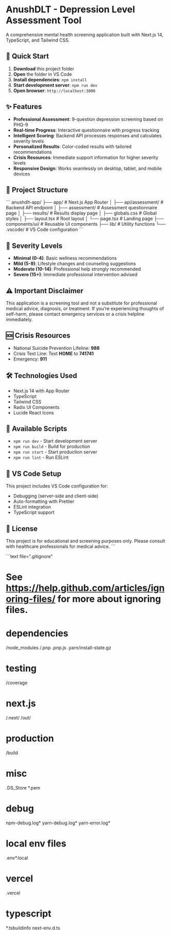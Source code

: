 # AnushDLT - Depression Level Assessment Tool

A comprehensive mental health screening application built with Next.js 14, TypeScript, and Tailwind CSS.

## 🚀 Quick Start

1. **Download** this project folder
2. **Open** the folder in VS Code
3. **Install dependencies**: `npm install`
4. **Start development server**: `npm run dev`
5. **Open browser**: `http://localhost:3000`

## ✨ Features

- **Professional Assessment**: 9-question depression screening based on PHQ-9
- **Real-time Progress**: Interactive questionnaire with progress tracking
- **Intelligent Scoring**: Backend API processes responses and calculates severity levels
- **Personalized Results**: Color-coded results with tailored recommendations
- **Crisis Resources**: Immediate support information for higher severity levels
- **Responsive Design**: Works seamlessly on desktop, tablet, and mobile devices

## 📁 Project Structure

\`\`\`
anushdlt-app/
├── app/                    # Next.js App Router
│   ├── api/assessment/     # Backend API endpoint
│   ├── assessment/         # Assessment questionnaire page
│   ├── results/           # Results display page
│   ├── globals.css        # Global styles
│   ├── layout.tsx         # Root layout
│   └── page.tsx          # Landing page
├── components/ui/         # Reusable UI components
├── lib/                   # Utility functions
└── .vscode/              # VS Code configuration
\`\`\`

## 🎯 Severity Levels

- **Minimal (0-4)**: Basic wellness recommendations
- **Mild (5-9)**: Lifestyle changes and counseling suggestions  
- **Moderate (10-14)**: Professional help strongly recommended
- **Severe (15+)**: Immediate professional intervention advised

## ⚠️ Important Disclaimer

This application is a screening tool and not a substitute for professional medical advice, diagnosis, or treatment. If you're experiencing thoughts of self-harm, please contact emergency services or a crisis helpline immediately.

## 🆘 Crisis Resources

- National Suicide Prevention Lifeline: **988**
- Crisis Text Line: Text **HOME** to **741741**
- Emergency: **911**

## 🛠️ Technologies Used

- Next.js 14 with App Router
- TypeScript
- Tailwind CSS
- Radix UI Components
- Lucide React Icons

## 📝 Available Scripts

- `npm run dev` - Start development server
- `npm run build` - Build for production
- `npm run start` - Start production server
- `npm run lint` - Run ESLint

## 🔧 VS Code Setup

This project includes VS Code configuration for:
- Debugging (server-side and client-side)
- Auto-formatting with Prettier
- ESLint integration
- TypeScript support

## 📄 License

This project is for educational and screening purposes only. Please consult with healthcare professionals for medical advice.
\`\`\`

\`\`\`text file=".gitignore"
# See https://help.github.com/articles/ignoring-files/ for more about ignoring files.

# dependencies
/node_modules
/.pnp
.pnp.js
.yarn/install-state.gz

# testing
/coverage

# next.js
/.next/
/out/

# production
/build

# misc
.DS_Store
*.pem

# debug
npm-debug.log*
yarn-debug.log*
yarn-error.log*

# local env files
.env*.local

# vercel
.vercel

# typescript
*.tsbuildinfo
next-env.d.ts
